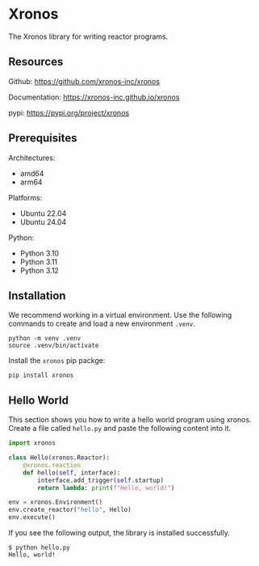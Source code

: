 # Xronos

The Xronos library for writing reactor programs.

## Resources

Github: https://github.com/xronos-inc/xronos

Documentation: https://xronos-inc.github.io/xronos

pypi: https://pypi.org/project/xronos

## Prerequisites

Architectures:
- amd64
- arm64

Platforms:
- Ubuntu 22.04
- Ubuntu 24.04

Python:
- Python 3.10
- Python 3.11
- Python 3.12

## Installation

We recommend working in a virtual environment. Use the following commands to create and load a new environment `.venv`.

```shell
python -m venv .venv
source .venv/bin/activate
```

Install the `xronos` pip packge:

```shell
pip install xronos
```

## Hello World

This section shows you how to write a hello world program using xronos. Create a file called `hello.py` and paste the following content into it.

```python
import xronos

class Hello(xronos.Reactor):
    @xronos.reaction
    def hello(self, interface):
        interface.add_trigger(self.startup)
        return lambda: print(f"Hello, world!")

env = xronos.Environment()
env.create_reactor("hello", Hello)
env.execute()
```

If you see the following output, the library is installed successfully.

```shell
$ python hello.py
Hello, world!
```
